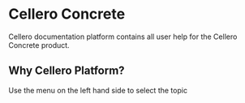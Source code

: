 # <span translate="no">Cellero Concrete</span>

Cellero documentation platform contains all user help for the Cellero Concrete product.

 

## Why Cellero Platform?
Use the menu on the left hand side to select the topic

 
